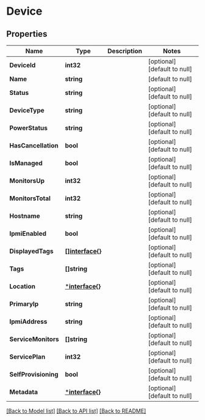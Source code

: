 # Device

## Properties
Name | Type | Description | Notes
------------ | ------------- | ------------- | -------------
**DeviceId** | **int32** |  | [optional] [default to null]
**Name** | **string** |  | [default to null]
**Status** | **string** |  | [optional] [default to null]
**DeviceType** | **string** |  | [optional] [default to null]
**PowerStatus** | **string** |  | [optional] [default to null]
**HasCancellation** | **bool** |  | [optional] [default to null]
**IsManaged** | **bool** |  | [optional] [default to null]
**MonitorsUp** | **int32** |  | [optional] [default to null]
**MonitorsTotal** | **int32** |  | [optional] [default to null]
**Hostname** | **string** |  | [optional] [default to null]
**IpmiEnabled** | **bool** |  | [optional] [default to null]
**DisplayedTags** | [**[]interface{}**](interface{}.md) |  | [optional] [default to null]
**Tags** | **[]string** |  | [optional] [default to null]
**Location** | [***interface{}**](interface{}.md) |  | [optional] [default to null]
**PrimaryIp** | **string** |  | [optional] [default to null]
**IpmiAddress** | **string** |  | [optional] [default to null]
**ServiceMonitors** | **[]string** |  | [optional] [default to null]
**ServicePlan** | **int32** |  | [optional] [default to null]
**SelfProvisioning** | **bool** |  | [optional] [default to null]
**Metadata** | [***interface{}**](interface{}.md) |  | [optional] [default to null]

[[Back to Model list]](../README.md#documentation-for-models) [[Back to API list]](../README.md#documentation-for-api-endpoints) [[Back to README]](../README.md)


